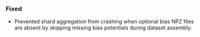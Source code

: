 ### Fixed
- Prevented shard aggregation from crashing when optional bias NPZ files are absent by skipping missing bias potentials during dataset assembly.
